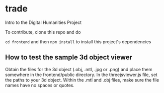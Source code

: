 # trade
Intro to the Digital Humanities Project

To contribute, clone this repo and do 

`cd frontend` and then `npm install` to install this project's dependencies

## How to test the sample 3d object viewer
Obtain the files for the 3d object (.obj, .mtl, .jpg or .png) and place them somewhere in the frontend/public directory. In the threejsviewer.js file, set the paths to your 3d object. Within the .mtl and .obj files, make sure the file names have no spaces or quotes.

[comment]: <> (This is a comment, it will not be included)
